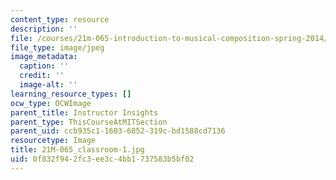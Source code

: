 ```yaml
---
content_type: resource
description: ''
file: /courses/21m-065-introduction-to-musical-composition-spring-2014/0f832f942fc3ee3c4bb1737583b5bf02_21M-065_classroom-1.jpg
file_type: image/jpeg
image_metadata:
  caption: ''
  credit: ''
  image-alt: ''
learning_resource_types: []
ocw_type: OCWImage
parent_title: Instructor Insights
parent_type: ThisCourseAtMITSection
parent_uid: ccb935c1-1603-6852-319c-bd1588cd7136
resourcetype: Image
title: 21M-065_classroom-1.jpg
uid: 0f832f94-2fc3-ee3c-4bb1-737583b5bf02
---
```

